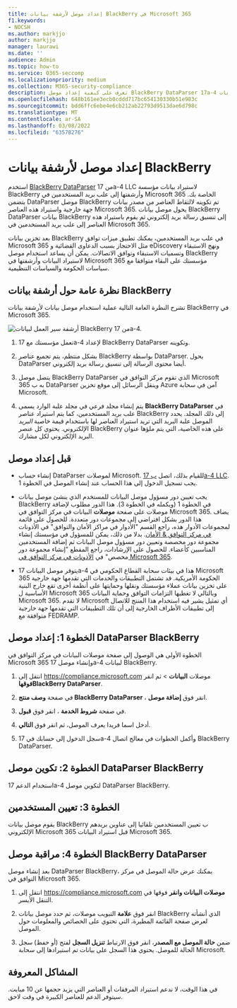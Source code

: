 ```yaml
---
title: إعداد موصل لأرشفة بيانات BlackBerry في Microsoft 365
f1.keywords:
- NOCSH
ms.author: markjjo
author: markjjo
manager: laurawi
ms.date: ''
audience: Admin
ms.topic: how-to
ms.service: O365-seccomp
ms.localizationpriority: medium
ms.collection: M365-security-compliance
description: تعرف على كيفية إعداد موصل BlackBerry DataParser 17a-4 واستخدامه لاستيراد بيانات BlackBerry وأرشفتها في Microsoft 365.
ms.openlocfilehash: 648b161ee3ecb0cddd717bc654130330b51e983c
ms.sourcegitcommit: bdd6ffc6ebe4e6cb212ab22793d9513dae6d798c
ms.translationtype: MT
ms.contentlocale: ar-SA
ms.lasthandoff: 03/08/2022
ms.locfileid: "63578276"
---
```

# <a name="set-up-a-connector-to-archive-blackberry-data"></a>إعداد موصل لأرشفة بيانات BlackBerry

استخدم [BlackBerry DataParser](https://www.17a-4.com/BlackBerry-dataparser/) من 17a-4 LLC لاستيراد بيانات مؤسسة BlackBerry وأرشفتها إلى علب بريد المستخدمين في Microsoft 365 الخاصة بك. يتضمن DataParser موصل BlackBerry تم تكوينه لالتقاط العناصر من مصدر بيانات جهة خارجية واستيراد هذه العناصر Microsoft 365. يحول موصل بيانات BlackBerry DataParser بيانات BlackBerry إلى تنسيق رسالة بريد إلكتروني ثم يقوم باستيراد هذه العناصر إلى علب بريد المستخدمين في Microsoft 365.

بعد تخزين بيانات BlackBerry في علب بريد المستخدمين، يمكنك تطبيق ميزات توافق Microsoft 365 مثل الاحتجاز بسبب الدعاوى القضائية و eDiscovery ونهج الاستبقاء وتسميات الاستبقاء وتوافق الاتصالات. يمكن أن يساعد استخدام موصل BlackBerry لاستيراد البيانات وأرشفتها في Microsoft 365 مؤسستك على البقاء متوافقا مع سياسات الحكومة والسياسات التنظيمية.

## <a name="overview-of-archiving-blackberry-data"></a>نظرة عامة حول أرشفة بيانات BlackBerry

تشرح النظرة العامة التالية عملية استخدام موصل بيانات لأرشفة بيانات BlackBerry في Microsoft 365.

![أرشفة سير العمل لبيانات BlackBerry من 17a-4.](../media/BlackBerryDataParserConnectorWorkflow.png)

1. تعمل مؤسستك مع 17a-4 لإعداد BlackBerry DataParser وتكوينه.

2. بشكل منتظم، يتم تجميع عناصر BlackBerry بواسطة DataParser. يحول DataParser أيضا محتوى الرسالة إلى تنسيق رسالة بريد إلكتروني.

3. يتصل موصل BlackBerry DataParser الذي تقوم مركز التوافق في Microsoft 365 به ب DataParser وينقل الرسائل إلى موقع تخزين Azure آمن في سحابة Microsoft.

4. يتم إنشاء مجلد فرعي في مجلد علبة الوارد يسمى **BlackBerry DataParser** في علب بريد المستخدمين، كما يتم استيراد عناصر BlackBerry إلى ذلك المجلد. يحدد الموصل علبة البريد التي تريد استيراد العناصر لها باستخدام قيمة خاصية *البريد* الإلكتروني. يحتوي كل عنصر BlackBerry على هذه الخاصية، التي يتم ملؤها عنوان البريد الإلكتروني لكل مشارك.

## <a name="before-you-set-up-a-connector"></a>قبل إعداد موصل

- إنشاء حساب DataParser لموصلات Microsoft. للقيام بذلك، اتصل [ب 17a-4 LLC](https://www.17a-4.com/contact/). يجب تسجيل الدخول إلى هذا الحساب عند إنشاء الموصل في الخطوة 1.

- يجب تعيين دور مسؤول موصل البيانات للمستخدم الذي ينشئ موصل بيانات BlackBerry في الخطوة 1 (ويكمله في الخطوة 3). هذا الدور مطلوب لإضافة موصلات على صفحة **موصلات** البيانات في مركز التوافق في Microsoft 365. يضاف هذا الدور بشكل افتراضي إلى مجموعات دور متعددة. للحصول على قائمة لمجموعات الأدوار هذه، راجع القسم "الأدوار في مراكز الأمان والتوافق" في الأذونات [في مركز التوافق & الأمان](../security/office-365-security/permissions-in-the-security-and-compliance-center.md#roles-in-the-security--compliance-center). بدلا من ذلك، يمكن للمسؤول في مؤسستك إنشاء مجموعة دور مخصصة وتعيين دور مسؤول موصل البيانات ثم إضافة المستخدمين المناسبين كأعضاء. للحصول على الإرشادات، راجع المقطع "إنشاء مجموعة دور مخصص" في [الأذونات في مركز التوافق في Microsoft 365](microsoft-365-compliance-center-permissions.md#create-a-custom-role-group).

- يتوفر موصل البيانات 17a-4 هذا في بيئات سحابة القطاع الحكومي في Microsoft 365 الحكومة الأمريكية. قد تشتمل التطبيقات والخدمات التي تقدمها جهة خارجية على تخزين بيانات عملاء مؤسستك ونقلها وحمايتها على أنظمة أخرى تقع خارج البنية الأساسية ل Microsoft 365 وبالتالي لا تغطيها التزامات التوافق وحماية البيانات Microsoft 365. لا تقدم Microsoft أي تمثيل يشير فيه استخدام هذا المنتج للاتصال إلى تطبيقات  الأطراف الخارجية إلى أن تلك التطبيقات التي تقدمها جهة خارجية متوافقة مع FEDRAMP.

## <a name="step-1-set-up-a-blackberry-dataparser-connector"></a>الخطوة 1: إعداد موصل DataParser BlackBerry

الخطوة الأولى هي الوصول إلى صفحة موصلات البيانات في مركز التوافق في Microsoft 365 وإنشاء موصل 17a-4 لبيانات BlackBerry.

1. انتقل إلى <https://compliance.microsoft.com> موصلات **البيانات** >  ثم انقر **فوقهاBlackBerry DataParser**.

2. في صفحة **وصف منتج BlackBerry DataParser** ، انقر فوق **إضافة موصل**.

3. في صفحة **شروط الخدمة** ، انقر فوق **قبول**.

4. أدخل اسما فريدا يعرف الموصل، ثم انقر فوق **التالي**.

5. سجل الدخول إلى حسابك في 17a-4 وأكمل الخطوات في معالج اتصال BlackBerry DataParser.

## <a name="step-2-configure-the-blackberry-dataparser-connector"></a>الخطوة 2: تكوين موصل DataParser BlackBerry

استخدام الدعم 17a-4 لتكوين موصل DataParser BlackBerry.

## <a name="step-3-map-users"></a>الخطوة 3: تعيين المستخدمين

يقوم موصل بيانات BlackBerry ب تعيين المستخدمين تلقائيا إلى عناوين بريدهم الإلكتروني Microsoft 365 قبل استيراد البيانات Microsoft 365.

## <a name="step-4-monitor-the-blackberry-dataparser-connector"></a>الخطوة 4: مراقبة موصل BlackBerry DataParser

بعد إنشاء موصل DataParser BlackBerry، يمكنك عرض حالة الموصل في مركز التوافق في Microsoft 365.

1. انتقل إلى <https://compliance.microsoft.com> **موصلات البيانات وانقر** فوقها في التنقل الأيسر.

2. انقر فوق **علامة** التبويب موصلات، ثم حدد موصل بيانات BlackBerry الذي أنشأته لعرض صفحة القائمة المطيرة، التي تحتوي على الخصائص والمعلومات حول الموصل.

3. ضمن **حالة الموصل مع المصدر**، انقر فوق الارتباط **تنزيل السجل** لفتح (أو حفظ) سجل الحالة للموصل. يحتوي هذا السجل على بيانات تم استيرادها إلى سحابة Microsoft.

## <a name="known-issues"></a>المشاكل المعروفة

في هذا الوقت، لا ندعم استيراد المرفقات أو العناصر التي يزيد حجمها عن 10 مبايت. سيتوفر الدعم للعناصر الكبيرة في وقت لاحق.